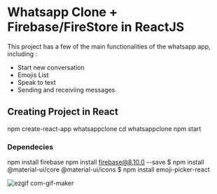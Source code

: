 # Whatsapp Clone + Firebase/FireStore in ReactJS

This project has a few of the main functionalities of the whatsapp app, including : 

 - Start new conversation
 - Emojis List
 - Speak to text
 - Sending and receiviing messages

## Creating Project in React

npm create-react-app whatsappclone
cd whatsappclone
npm start

### Dependecies

npm install firebase
npm install firebase@8.10.0 --save
$ npm install @material-ui/core @material-ui/icons
$ npm install emoji-picker-react


![ezgif com-gif-maker](https://user-images.githubusercontent.com/98130601/158382862-edd88ee0-7f86-46e1-8021-5a8ea32937db.gif)
